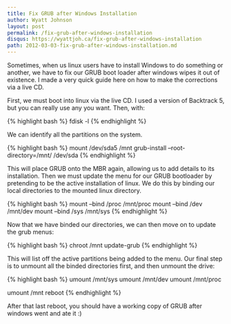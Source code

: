 ```yaml
---
title: Fix GRUB after Windows Installation
author: Wyatt Johnson
layout: post
permalink: /fix-grub-after-windows-installation
disqus: https://wyattjoh.ca/fix-grub-after-windows-installation
path: 2012-03-03-fix-grub-after-windows-installation.md
---
```


Sometimes, when us linux users have to install Windows to do something or another, we have to fix our GRUB boot loader after windows wipes it out of existence. I made a very quick guide here on how to make the corrections via a live CD.

First, we must boot into linux via the live CD. I used a version of Backtrack 5, but you can really use any you want. Then, with:

{% highlight bash %}
fdisk -l
{% endhighlight %}

We can identify all the partitions on the system.

{% highlight bash %}
mount /dev/sda5 /mnt
grub-install –root-directory=/mnt/ /dev/sda
{% endhighlight %}

This will place GRUB onto the MBR again, allowing us to add details to its installation. Then we must update the menu for our GRUB bootloader by pretending to be the active installation of linux. We do this by binding our local directories to the mounted linux directory.

{% highlight bash %}
mount –bind /proc /mnt/proc
mount –bind /dev /mnt/dev
mount –bind /sys /mnt/sys
{% endhighlight %}

Now that we have binded our directories, we can then move on to update the grub menus:

{% highlight bash %}
chroot /mnt update-grub
{% endhighlight %}

This will list off the active partitions being added to the menu. Our final step is to unmount all the binded directories first, and then unmount the drive:

{% highlight bash %}
umount /mnt/sys
umount /mnt/dev
umount /mnt/proc

umount /mnt
reboot
{% endhighlight %}

After that last reboot, you should have a working copy of GRUB after windows went and ate it :)

